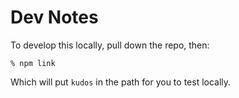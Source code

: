 # Dev Notes

To develop this locally, pull down the repo, then:

```
% npm link
```

Which will put `kudos` in the path for you to test locally.
